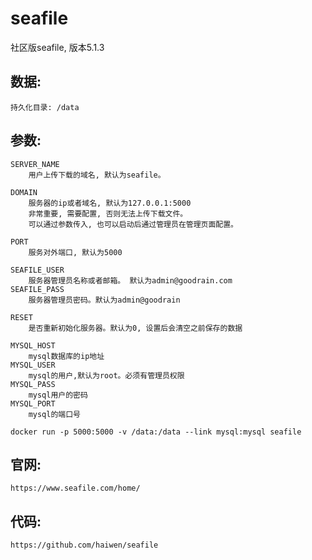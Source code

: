 # seafile
社区版seafile, 版本5.1.3

## 数据:
    持久化目录: /data

## 参数:
    SERVER_NAME
        用户上传下载的域名, 默认为seafile。
    
    DOMAIN
        服务器的ip或者域名, 默认为127.0.0.1:5000
        非常重要, 需要配置, 否则无法上传下载文件。
        可以通过参数传入, 也可以启动后通过管理员在管理页面配置。
        
    PORT
        服务对外端口, 默认为5000
        
    SEAFILE_USER
        服务器管理员名称或者邮箱。 默认为admin@goodrain.com
    SEAFILE_PASS
        服务器管理员密码。默认为admin@goodrain
        
    RESET
        是否重新初始化服务器。默认为0, 设置后会清空之前保存的数据
        
    MYSQL_HOST
        mysql数据库的ip地址
    MYSQL_USER
        mysql的用户,默认为root。必须有管理员权限
    MYSQL_PASS
        mysql用户的密码
    MYSQL_PORT
        mysql的端口号

    docker run -p 5000:5000 -v /data:/data --link mysql:mysql seafile 

## 官网:
    https://www.seafile.com/home/

## 代码:
    https://github.com/haiwen/seafile

